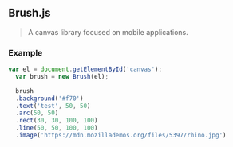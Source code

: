 ## Brush.js

> A canvas library focused on mobile applications.

### Example

```js
var el = document.getElementById('canvas');
  var brush = new Brush(el);

  brush
  .background('#f70')
  .text('test', 50, 50)
  .arc(50, 50)
  .rect(30, 30, 100, 100)
  .line(50, 50, 100, 100)
  .image('https://mdn.mozillademos.org/files/5397/rhino.jpg')
```
